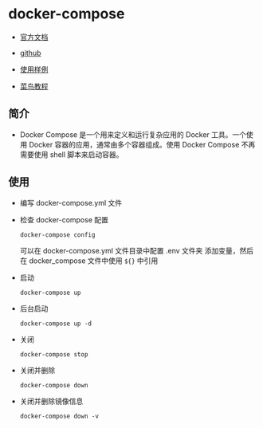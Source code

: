 # docker-compose

- [官方文档](https://docs.docker.com/compose/)

- [github](https://github.com/docker/compose)

- [使用样例](https://github.com/docker/awesome-compose)

- [菜鸟教程](https://m.runoob.com/docker/docker-compose.html)

## 简介

- Docker Compose 是一个用来定义和运行复杂应用的 Docker 工具。一个使用 Docker 容器的应用，通常由多个容器组成。使用 Docker Compose 不再需要使用 shell 脚本来启动容器。

## 使用

- 编写 docker-compose.yml 文件

- 检查 docker-compose 配置
  
  `docker-compose config`

  可以在 docker-compose.yml 文件目录中配置 .env 文件夹 添加变量，然后在 docker_compose 文件中使用 `${}` 中引用

- 启动

  `docker-compose up`

- 后台启动

  `docker-compose up -d`

- 关闭

  `docker-compose stop`

- 关闭并删除

  `docker-compose down`

- 关闭并删除镜像信息

  `docker-compose down -v`
